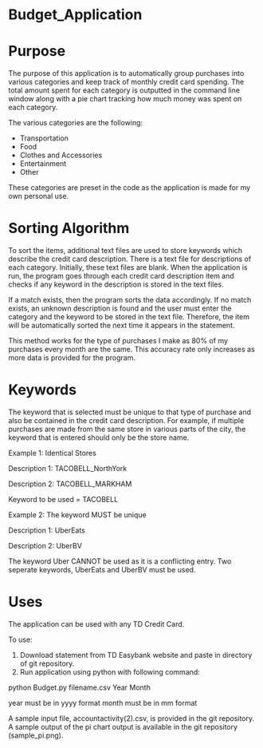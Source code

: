 # Budget_Application
# Purpose #

The purpose of this application is to automatically group purchases into various categories and keep track of monthly credit card spending. The total amount spent for each category is outputted in the command line window along with a pie chart tracking how much money was spent on each category.

The various categories are the following:

* Transportation
* Food
* Clothes and Accessories
* Entertainment
* Other

These categories are preset in the code as the application is made for my own personal use.
# Sorting Algorithm #

To sort the items, additional text files are used to store keywords which describe the credit card description. There is a text file for descriptions of each category. Initially, these text files are blank. When the application is run, the program goes through each credit card description item and checks if any keyword in the description is stored in the text files.

If a match exists, then the program sorts the data accordingly. If no match exists, an unknown description is found and the user must enter the category and the keyword to be stored in the text file. Therefore, the item will be automatically sorted the next time it appears in the statement.

This method works for the type of purchases I make as 80% of my purchases every month are the same. This accuracy rate only increases as more data is provided for the program.

# Keywords #
The keyword that is selected must be unique to that type of purchase and also be contained in the credit card description. For example, if multiple purchases are made from the same store in various parts of the city, the keyword that is entered should only be the store name. 

Example 1: Identical Stores

Description 1: TACOBELL_NorthYork

Description 2: TACOBELL_MARKHAM

Keyword to be used = TACOBELL

Example 2: The keyword MUST be unique

Description 1: UberEats

Description 2: UberBV

The keyword Uber CANNOT be used as it is a conflicting entry. Two seperate keywords, UberEats and UberBV must be used. 
# Uses #

The application can be used with any TD Credit Card. 

To use:
1. Download statement from TD Easybank website and paste in directory of git repository.
2. Run application using python with following command:
  
  python Budget.py filename.csv Year Month
  
  year must be in yyyy format
  month must be in mm format
  
  A sample input file, accountactivity(2).csv, is provided in the git repository.
  A sample output of the pi chart output is available in the git repository (sample_pi.png).
